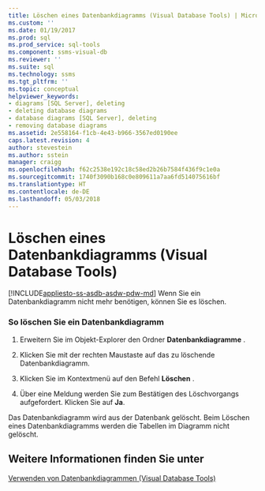 ```yaml
---
title: Löschen eines Datenbankdiagramms (Visual Database Tools) | Microsoft-Dokumentation
ms.custom: ''
ms.date: 01/19/2017
ms.prod: sql
ms.prod_service: sql-tools
ms.component: ssms-visual-db
ms.reviewer: ''
ms.suite: sql
ms.technology: ssms
ms.tgt_pltfrm: ''
ms.topic: conceptual
helpviewer_keywords:
- diagrams [SQL Server], deleting
- deleting database diagrams
- database diagrams [SQL Server], deleting
- removing database diagrams
ms.assetid: 2e558164-f1cb-4e43-b966-3567ed0190ee
caps.latest.revision: 4
author: stevestein
ms.author: sstein
manager: craigg
ms.openlocfilehash: f62c2538e192c18c58ed2b26b7584f436f9c1e0a
ms.sourcegitcommit: 1740f3090b168c0e809611a7aa6fd514075616bf
ms.translationtype: HT
ms.contentlocale: de-DE
ms.lasthandoff: 05/03/2018
---
```

# <a name="delete-a-database-diagram-visual-database-tools"></a>Löschen eines Datenbankdiagramms (Visual Database Tools)
[!INCLUDE[appliesto-ss-asdb-asdw-pdw-md](../../includes/appliesto-ss-asdb-asdw-pdw-md.md)]
Wenn Sie ein Datenbankdiagramm nicht mehr benötigen, können Sie es löschen.  
  
### <a name="to-delete-a-database-diagram"></a>So löschen Sie ein Datenbankdiagramm  
  
1.  Erweitern Sie im Objekt-Explorer den Ordner **Datenbankdiagramme** .  
  
2.  Klicken Sie mit der rechten Maustaste auf das zu löschende Datenbankdiagramm.  
  
3.  Klicken Sie im Kontextmenü auf den Befehl **Löschen** .  
  
4.  Über eine Meldung werden Sie zum Bestätigen des Löschvorgangs aufgefordert. Klicken Sie auf **Ja**.  
  
Das Datenbankdiagramm wird aus der Datenbank gelöscht. Beim Löschen eines Datenbankdiagramms werden die Tabellen im Diagramm nicht gelöscht.  
  
## <a name="see-also"></a>Weitere Informationen finden Sie unter  
[Verwenden von Datenbankdiagrammen &#40;Visual Database Tools&#41;](../../ssms/visual-db-tools/work-with-database-diagrams-visual-database-tools.md)  
  
